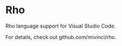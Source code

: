 # Rho

Rho language support for Visual Studio Code.

For details, check out github.com/mivinci/rho.
